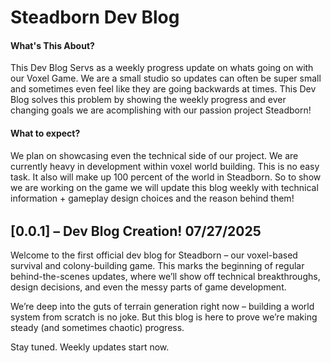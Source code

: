 # Steadborn Dev Blog

#### What's This About?

This Dev Blog Servs as a weekly progress update on whats going on with our Voxel Game. We are a small studio so updates can often be super small and sometimes even feel like they are going backwards at times. This Dev Blog solves this problem by showing the weekly progress and ever changing goals we are acomplishing with our passion project Steadborn!

#### What to expect?

We plan on showcasing even the technical side of our project. We are currently heavy in development within voxel world building. This is no easy task. It also will make up 100 percent of the world in Steadborn. So to show we are working on the game we will update this blog weekly with technical information + gameplay design choices and the reason behind them!

<div style="margin-top: 2rem;"s></div>

<!--## [0.0.2] – Voxel Terrain Refactoring! <span class="tag">08/03/2025</span>

 Hey Folks! Welcome to another week of Steadborn Development! This week we focused heavy on refactoring code in our terrain generation systems. Before we used a simple noise mask to dictate where Biomes were, Then we looked into our data asset class to definie the shape of that biome. Now there is so "Official Way" to make terrain especially with voxels BUT... IF THERE WERE, it would be how the infamouse game `Minecraft` generates terrain. We have been doing a lot of studying on this topic and decided to not entirely destroy our voxel system but revamp it to work a lot more like Minecraft's Voxel System. Here are the details and changes on that!

1. Depreciating Our Current Biome System.
   it took awhile but depreciating our biome system was NEEDED. This is because it violates Minecrafts Terrain generation steps. What are those steps? Take a look:
   Step 1: Terrain Shaping
   Step 2: Water Filling
   Step 3: Surface Replacement (Biome Assignments!)
   Step 4: Features + Structures Placements.`
   So Whats that mean for us? Well since our Biome SHAPES the terrain we need to refactor it. Minecraft focuses on just the shape first. Not assigning any actual blocks or biomes to the terrain. They use 3 Types of noise + splines to determine the terrain shape. (Not including 3D Noise). We have gotten that far at the least. Using the three noises Minecraft uses we are able to achieve similar - ish results. We are still tweaking noise values but here is what we got:

   About this image: We use the `Continintalness` Noise to determine where is the land and where is the seafloor or shallow waters? Then on top of that we use the second noise `Erosion` Which is used to adjust the `Continintalness` noise of only the land part. Lastly we apply the `PV` Noise (Peaks & Valleys). Which if done correctly can naturally make rivers + sea's. At the moment we are assigning the `Stone` block to the terrain to fully focus on shaping the terrain. We also have yet to code in any water. It is undetermined how that will even work yet. After tweaking these noise values and spline graphs (attached to the noise values) we will work on the new Biome logic. Which will include a similar system to `Minecrafts` 3rd Step Where they use table lookups to assign biomes, in which the noise influences. Adding two more noise layers. For now though this is what we have been working on hard! We are trying to keep the same performance the same if not better than before this refactor!

2. Textures + Texture Atlas
   This was another big change we have been working hard on! We have implemented a Texture Atlas Generator In which it takes an Input Folder Searches for every texture (within a given size) then it makes a texture atlas out of all them. The class also has functions for getting an index or name of a texture. We use the function for getting a textures name and strictly name out textures. This makes it easy for us later to simply change to a different texture for specific blocks or even change the entire look of the game with a texture pack similar to how `Minecraft` does it.
   This brings us to our next point. Each blocks face can have a different texture and is defined within the `BlockTypeFactory` class. This allows us to easily make the grass block or the stone block. We actually have definitions for about 7 blocks right now. At the moment we are using `Minecraft` Texture packs but we will switch to our own down the line!

3. Terrain Optimizations
   Steadborn is a Voxel Game, but its also an RTS Game. What does that mean? Its top down. This means the player will NEVER see the bottom of any given voxel at least for the surface down. So we disabled this. We also have back face culling for all voxels enabled, but the main optimization we have been attempting to make especially for this surface level voxel system is ONLY rendering the top surface of blocks. This is almost a reality. At the moment we are very close to doing this. We just need to tweak chunk to chunk communications. Which can be difficult when working with `Async` Function within Unreal Engine C++. When we establish Chunk to Chunk Communications then we can make the rest of our performance upgrades. This includes:
   - Not rendering any of the sides of any chunks that have a neighboring chunk up until the surface level (or if that Voxel position has high mountains this means that that voxel position will need multiple voxels on top of each other to cover down for the surface height.)
   - Rendering sides of chunks IF its a border chunk, which can prove hard because we are constantly changing positions as the player moves which constantly queues up different border chunks. This might not be worth doing if we can fully only render the surface of the landscape.

Those are the notable changes we have made. Some are not fully finished but its important to note this is a BIG portion of the game. It IS the visuals. We must pay close attention to how we render blocks. This means both performance and visually. This is why we are spending so much time on this subject. After the terrain is finished we can start work on the main game loop (Which already has its foundations)

We are excited for this game and we hope you guys are too! Make sure to check out next weeks progress as well! If you have any questions dont hesitate to contact us!

Sources:

- Studio Notes
- https://www.youtube.com/watch?v=ob3VwY4JyzE&t=1416s
- https://www.youtube.com/watch?v=CSa5O6knuwI&t=848s
- https://minecraft.wiki/w/World_generation -->

## [0.0.1] – Dev Blog Creation! <span class="tag">07/27/2025</span>

Welcome to the first official dev blog for Steadborn – our voxel-based survival and colony-building game. This marks the beginning of regular behind-the-scenes updates, where we’ll show off technical breakthroughs, design decisions, and even the messy parts of game development.

We’re deep into the guts of terrain generation right now – building a world system from scratch is no joke. But this blog is here to prove we’re making steady (and sometimes chaotic) progress.

Stay tuned. Weekly updates start now.
